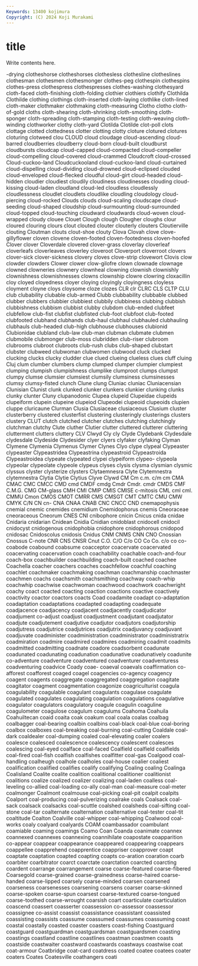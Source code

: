 ```yaml
---
Keywords: 13400 kojimura
Copyright: (C) 2024 Koji Murakami
---
```


# title

Write contents here.



-drying
clotheshorse clotheshorses clothesless clothesline clotheslines clothesman clothesmen clothesmonger clothes-peg clothespin
clothespins clothes-press clothespress clothespresses clothes-washing clothesyard cloth-faced cloth-finishing cloth-folding clothier
clothiers clothify Clothilda Clothilde clothing clothings cloth-inserted cloth-laying clothlike cloth-lined
cloth-maker clothmaker clothmaking cloth-measuring Clotho clotho cloth-of-gold cloths cloth-shearing cloth-shrinking
cloth-smoothing cloth-sponger cloth-spreading cloth-stamping cloth-testing cloth-weaving cloth-winding clothworker clothy cloth-yard
Clotilda Clotilde clot-poll clots clottage clotted clottedness clotter clotting clotty
cloture clotured clotures cloturing clotweed clou CLOUD cloud cloudage cloud-ascending
cloud-barred cloudberries cloudberry cloud-born cloud-built cloudburst cloudbursts cloudcap cloud-capped cloud-compacted
cloud-compeller cloud-compelling cloud-covered cloud-crammed Cloudcroft cloud-crossed Cloud-cuckoo-land Cloudcuckooland cloud-cuckoo-land cloud-curtained
cloud-dispelling cloud-dividing cloud-drowned cloud-eclipsed clouded cloud-enveloped cloud-flecked cloudful cloud-girt cloud-headed
cloud-hidden cloudier cloudiest cloudily cloudiness cloudinesses clouding cloud-kissing cloud-laden cloudland
cloud-led cloudless cloudlessly cloudlessness cloudlet cloudlets cloudlike cloudling cloudology cloud-piercing
cloud-rocked Clouds clouds cloud-scaling cloudscape cloud-seeding cloud-shaped cloudship cloud-surmounting cloud-surrounded
cloud-topped cloud-touching cloudward cloudwards cloud-woven cloud-wrapped cloudy clouee Clouet Clough
clough Clougher cloughs clour cloured clouring clours clout clouted clouter
clouterly clouters Cloutierville clouting Cloutman clouts clout-shoe clouty Clova Clovah
clove clove-gillyflower cloven clovene cloven-footed cloven-footedness cloven-hoofed Clover clover Cloverdale
clovered clover-grass cloverlay cloverleaf cloverleafs cloverleaves cloverley cloveroot Cloverport cloverroot
clovers clover-sick clover-sickness clovery cloves clove-strip clovewort Clovis clow clowder
clowders Clower clower clow-gilofre clown clownade clownage clowned clowneries clownery
clownheal clowning clownish clownishly clownishness clownishnesses clowns clownship clowre clowring
cloxacillin cloy cloyed cloyedness cloyer cloying cloyingly cloyingness cloyless cloyment
cloyne cloys cloysome cloze clozes CLR clr CLRC CLS CLTP
CLU club clubability clubable club-armed Clubb clubbability clubbable clubbed clubber
clubbers clubbier clubbiest clubbily clubbiness clubbing clubbish clubbishness clubbism clubbist
clubby clubdom club-ended clubfeet clubfellow club-fist clubfist clubfisted club-foot clubfoot
club-footed clubfooted clubhand clubhands club-haul clubhaul clubhauled clubhauling clubhauls club-headed
club-high clubhouse clubhouses clubionid Clubionidae clubland club-law club-man clubman clubmate
clubmen clubmobile clubmonger club-moss clubridden club-riser clubroom clubrooms clubroot clubroots
club-rush clubs club-shaped clubstart clubster clubweed clubwoman clubwomen clubwood cluck
clucked clucking clucks clucky cludder clue clued clueing clueless clues
cluff cluing Cluj clum clumber clumbers clump clumped clumper clumpier
clumpiest clumping clumpish clumpishness clumplike clumproot clumps clumpst clumpy clumse
clumsier clumsiest clumsily clumsiness clumsinesses clumsy clumsy-fisted clunch Clune clung
Cluniac cluniac Cluniacensian Clunisian Clunist clunk clunked clunker clunkers clunkier
clunking clunks clunky clunter Cluny clupanodonic Clupea clupeid Clupeidae clupeids
clupeiform clupein clupeine clupeiod Clupeodei clupeoid clupeoids clupien cluppe cluricaune
Clurman Clusia Clusiaceae clusiaceous Clusium cluster clusterberry clustered clusterfist clustering
clusteringly clusterings clusters clustery CLUT clutch clutched clutcher clutches clutching
clutchingly clutchman clutchy Clute cluther Clutier clutter cluttered clutterer cluttering
clutterment clutters cluttery CLV Clwyd Cly cly Clyde Clydebank Clydesdale
clydesdale Clydeside Clydesider clyer clyers clyfaker clyfaking Clyman Clymene Clymenia
Clymenus Clymer Clynes Clyo clype clypeal Clypeaster clypeaster Clypeastridea Clypeastrina
clypeastroid Clypeastroida Clypeastroidea clypeate clypeated clypei clypeiform clypeo- clypeola clypeolar
clypeolate clypeole clypeus clyses clysis clysma clysmian clysmic clyssus clyster
clysterize clysters Clytaemnesra Clyte Clytemnestra clytemnestra Clytia Clytie Clytius Clyve
Clywd CM Cm c.m. c/m cm CMA CMAC CMC CMCC
CMD cmd CMDF cmdg Cmdr Cmdr. cmdr CMDS CMF C.M.G.
CMG CM-glass CMH CMI CMIP CMIS CMISE c-mitosis CML cml
cml. CMMU Cmon CMOS CMOT CMRR CMS CMSGT CMT CMTC
CMU CMW CMYK C/N CN cn- CNA CNAA CNAB CNC
CNCC CND cnemapophysis cnemial cnemic cnemides cnemidium Cnemidophorus cnemis Cneoraceae
cneoraceous Cneorum CNES CNI cnibophore cnicin Cnicus cnida cnidae Cnidaria
cnidarian Cnidean Cnidia Cnidian cnidoblast cnidocell cnidocil cnidocyst cnidogenous cnidophobia
cnidophore cnidophorous cnidopod cnidosac Cnidoscolus cnidosis Cnidus CNM CNMS CNN
CNO Cnossian Cnossus C-note CNR CNS CNSR Cnut C.O. C/O
C/o CO Co Co. c/o co co- coabode coabound coabsume
coacceptor coacervate coacervated coacervating coacervation coach coachability coachable coach-and-four coach-box
coachbuilder coachbuilding coach-built coached coachee Coachella coacher coachers coaches coachfellow
coachful coaching coachlet coachmaker coachmaking coachman coachmanship coachmaster coachmen coachs
coachsmith coachsmithing coachway coach-whip coachwhip coachwise coachwoman coachwood coachwork coachwright
coachy coact coacted coacting coaction coactions coactive coactively coactivity coactor
coactors coacts Coad coadamite coadapt co-adaptation coadaptation coadaptations coadapted coadapting
coadequate coadjacence coadjacency coadjacent coadjacently coadjudicator coadjument co-adjust coadjust coadjustment
coadjutant coadjutator coadjute coadjutement coadjutive coadjutor coadjutors coadjutorship coadjutress coadjutrice
coadjutrices coadjutrix coadjuvancy coadjuvant coadjuvate coadminister coadministration coadministrator coadministratrix coadmiration
coadmire coadmired coadmires coadmiring coadmit coadmits coadmitted coadmitting coadnate coadore
coadsorbent coadunate coadunated coadunating coadunation coadunative coadunatively coadunite co-adventure coadventure
coadventured coadventurer coadventuress coadventuring coadvice Coady coae- coaeval coaevals coaffirmation
co-afforest coafforest coaged coagel coagencies co-agency coagency coagent coagents coaggregate
coaggregated coaggregation coagitate coagitator coagment coagmentation coagonize coagriculturist coagula coagulability
coagulable coagulant coagulants coagulase coagulate coagulated coagulates coagulating coagulation coagulations
coagulative coagulator coagulators coagulatory coagule coagulin coaguline coagulometer coagulose coagulum
coagulums Coahoma Coahuila Coahuiltecan coaid coaita coak coakum coal coala
coalas coalbag coalbagger coal-bearing coalbin coalbins coal-black coal-blue coal-boring coalbox
coalboxes coal-breaking coal-burning coal-cutting Coaldale coal-dark coaldealer coal-dumping coaled coal-elevating
coaler coalers coalesce coalesced coalescence coalescency coalescent coalesces coalescing coal-eyed
coalface coal-faced Coalfield coalfield coalfields coal-fired coal-fish coalfish coalfishes coalfitter
coal-gas Coalgood coal-handling coalheugh coalhole coalholes coal-house coalier coaliest coalification
coalified coalifies coalify coalifying Coaling coaling Coalinga Coalisland Coalite coalite
coalition coalitional coalitioner coalitionist coalitions coalize coalized coalizer coalizing coal-laden
coalless coal-leveling co-allied coal-loading co-ally coal-man coal-measure coal-meter coalmonger Coalmont
coalmouse coal-picking coal-pit coalpit coalpits Coalport coal-producing coal-pulverizing coalrake coals
Coalsack coal-sack coalsack coalsacks coal-scuttle coalshed coalsheds coal-sifting coal-stone coal-tar
coalternate coalternation coalternative coal-tester coal-tit coaltitude Coalton Coalville coal-whipper coal-whipping
Coalwood coal-works coaly coalyard coalyards COAM coambassador coambulant coamiable coaming
coamings Coamo Coan Coanda coanimate coannex coannexed coannexes coannexing coannihilate
coapostate coapparition co-appear coappear coappearance coappeared coappearing coappears coappellee coapprehend
coapprentice coappriser coapprover coapt coaptate coaptation coapted coapting coapts co-aration
coaration coarb coarbiter coarbitrator coarct coarctate coarctation coarcted coarcting coardent
coarrange coarrangement coarse coarse-featured coarse-fibered Coarsegold coarse-grained coarse-grainedness coarse-haired coarse-handed
coarse-lipped coarsely coarse-minded coarsen coarsened coarseness coarsenesses coarsening coarsens coarser
coarse-skinned coarse-spoken coarse-spun coarsest coarse-textured coarse-tongued coarse-toothed coarse-wrought coarsish coart
coarticulate coarticulation coascend coassert coasserter coassession co-assessor coassessor coassignee co-assist
coassist coassistance coassistant coassisted coassisting coassists coassume coassumed coassumes coassuming
coast coastal coastally coasted coaster coasters coast-fishing Coastguard coastguard coastguardman
coastguardsman coastguardsmen coasting coastings coastland coastline coastlines coastman coastmen coasts
coastside coastwaiter coastward coastwards coastways coastwise coat coat-armour Coatbridge coat-card
coatdress coated coatee coatees coater coaters Coates Coatesville coathangers coati
